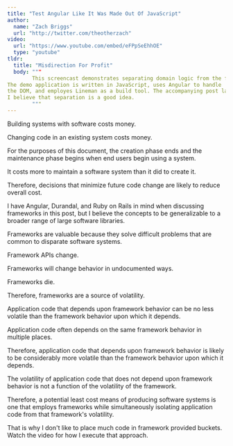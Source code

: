 ```yaml
---
title: "Test Angular Like It Was Made Out Of JavaScript"
author:
  name: "Zach Briggs"
  url: "http://twitter.com/theotherzach"
video:
  url: "https://www.youtube.com/embed/eFPpSeEhhOE"
  type: "youtube"
tldr:
  title: "Misdirection For Profit"
  body: """
        This screencast demonstrates separating domain logic from the framework.
The demo application is written in JavaScript, uses Angular to handle
the DOM, and employes Lineman as a build tool. The accompanying post lays out why
I believe that separation is a good idea.
        """
---
```

Building systems with software costs money.

Changing code in an existing system costs money.

For the purposes of this document, the creation phase ends and the maintenance phase begins when end users begin using a system.

It costs more to maintain a software system than it did to create it.

Therefore, decisions that minimize future code change are likely to reduce overall cost.

I have Angular, Durandal, and Ruby on Rails in mind when discussing frameworks in this post, but I believe the concepts to be generalizable to a broader range of large software libraries.

Frameworks are valuable because they solve difficult problems that are common to disparate software systems.

Framework APIs change.

Frameworks will change behavior in undocumented ways.

Frameworks die.

Therefore, frameworks are a source of volatility.

Application code that depends upon framework behavior can be no less volatile than the framework behavior upon which it depends.

Application code often depends on the same framework behavior in multiple places.

Therefore, application code that depends upon framework behavior is likely to be considerably more volatile than the framework behavior upon which it depends.

The volatility of application code that does not depend upon framework behavior is not a function of the volatility of the framework.

Therefore, a potential least cost means of producing software systems is one that employs frameworks while simultaneously isolating application code from that framework's volatility.

That is why I don't like to place much code in framework provided buckets. Watch the video for how I execute that approach.
